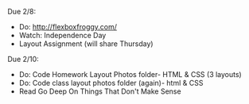 Due 2/8:
- Do: http://flexboxfroggy.com/
- Watch: Independence Day
- Layout Assignment (will share Thursday)

Due 2/10:
- Do: Code Homework Layout Photos folder- HTML & CSS (3 layouts)
- Do: Code class layout photos folder (again)- html & CSS
- Read Go Deep On Things That Don't Make Sense